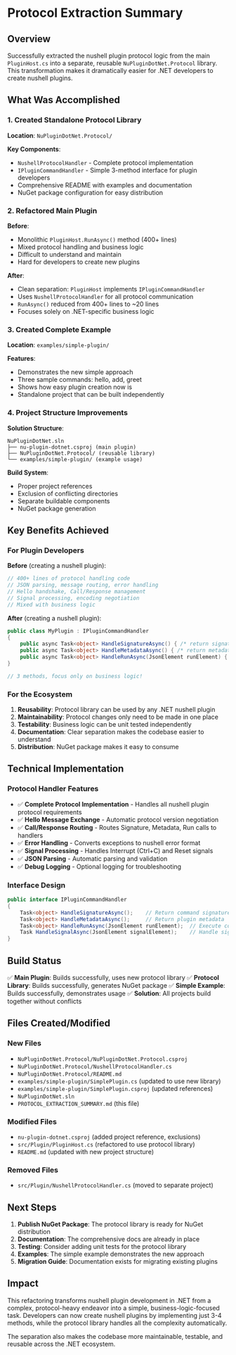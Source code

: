 # Protocol Extraction Summary

## Overview

Successfully extracted the nushell plugin protocol logic from the main `PluginHost.cs` into a separate, reusable `NuPluginDotNet.Protocol` library. This transformation makes it dramatically easier for .NET developers to create nushell plugins.

## What Was Accomplished

### 1. Created Standalone Protocol Library

**Location**: `NuPluginDotNet.Protocol/`

**Key Components**:
- `NushellProtocolHandler` - Complete protocol implementation
- `IPluginCommandHandler` - Simple 3-method interface for plugin developers
- Comprehensive README with examples and documentation
- NuGet package configuration for easy distribution

### 2. Refactored Main Plugin

**Before**: 
- Monolithic `PluginHost.RunAsync()` method (400+ lines)
- Mixed protocol handling and business logic
- Difficult to understand and maintain
- Hard for developers to create new plugins

**After**:
- Clean separation: `PluginHost` implements `IPluginCommandHandler`
- Uses `NushellProtocolHandler` for all protocol communication
- `RunAsync()` reduced from 400+ lines to ~20 lines
- Focuses solely on .NET-specific business logic

### 3. Created Complete Example

**Location**: `examples/simple-plugin/`

**Features**:
- Demonstrates the new simple approach
- Three sample commands: hello, add, greet
- Shows how easy plugin creation now is
- Standalone project that can be built independently

### 4. Project Structure Improvements

**Solution Structure**:
```
NuPluginDotNet.sln
├── nu-plugin-dotnet.csproj (main plugin)
├── NuPluginDotNet.Protocol/ (reusable library)
└── examples/simple-plugin/ (example usage)
```

**Build System**:
- Proper project references
- Exclusion of conflicting directories
- Separate buildable components
- NuGet package generation

## Key Benefits Achieved

### For Plugin Developers

**Before** (creating a nushell plugin):
```csharp
// 400+ lines of protocol handling code
// JSON parsing, message routing, error handling
// Hello handshake, Call/Response management
// Signal processing, encoding negotiation
// Mixed with business logic
```

**After** (creating a nushell plugin):
```csharp
public class MyPlugin : IPluginCommandHandler
{
    public async Task<object> HandleSignatureAsync() { /* return signatures */ }
    public async Task<object> HandleMetadataAsync() { /* return metadata */ }
    public async Task<object> HandleRunAsync(JsonElement runElement) { /* execute command */ }
}

// 3 methods, focus only on business logic!
```

### For the Ecosystem

1. **Reusability**: Protocol library can be used by any .NET nushell plugin
2. **Maintainability**: Protocol changes only need to be made in one place
3. **Testability**: Business logic can be unit tested independently
4. **Documentation**: Clear separation makes the codebase easier to understand
5. **Distribution**: NuGet package makes it easy to consume

## Technical Implementation

### Protocol Handler Features

- ✅ **Complete Protocol Implementation** - Handles all nushell plugin protocol requirements
- ✅ **Hello Message Exchange** - Automatic protocol version negotiation
- ✅ **Call/Response Routing** - Routes Signature, Metadata, Run calls to handlers
- ✅ **Error Handling** - Converts exceptions to nushell error format
- ✅ **Signal Processing** - Handles Interrupt (Ctrl+C) and Reset signals
- ✅ **JSON Parsing** - Automatic parsing and validation
- ✅ **Debug Logging** - Optional logging for troubleshooting

### Interface Design

```csharp
public interface IPluginCommandHandler
{
    Task<object> HandleSignatureAsync();    // Return command signatures
    Task<object> HandleMetadataAsync();     // Return plugin metadata  
    Task<object> HandleRunAsync(JsonElement runElement);  // Execute commands
    Task HandleSignalAsync(JsonElement signalElement);    // Handle signals (optional)
}
```

## Build Status

✅ **Main Plugin**: Builds successfully, uses new protocol library
✅ **Protocol Library**: Builds successfully, generates NuGet package
✅ **Simple Example**: Builds successfully, demonstrates usage
✅ **Solution**: All projects build together without conflicts

## Files Created/Modified

### New Files
- `NuPluginDotNet.Protocol/NuPluginDotNet.Protocol.csproj`
- `NuPluginDotNet.Protocol/NushellProtocolHandler.cs`
- `NuPluginDotNet.Protocol/README.md`
- `examples/simple-plugin/SimplePlugin.cs` (updated to use new library)
- `examples/simple-plugin/SimplePlugin.csproj` (updated references)
- `NuPluginDotNet.sln`
- `PROTOCOL_EXTRACTION_SUMMARY.md` (this file)

### Modified Files
- `nu-plugin-dotnet.csproj` (added project reference, exclusions)
- `src/Plugin/PluginHost.cs` (refactored to use protocol library)
- `README.md` (updated with new project structure)

### Removed Files
- `src/Plugin/NushellProtocolHandler.cs` (moved to separate project)

## Next Steps

1. **Publish NuGet Package**: The protocol library is ready for NuGet distribution
2. **Documentation**: The comprehensive docs are already in place
3. **Testing**: Consider adding unit tests for the protocol library
4. **Examples**: The simple example demonstrates the new approach
5. **Migration Guide**: Documentation exists for migrating existing plugins

## Impact

This refactoring transforms nushell plugin development in .NET from a complex, protocol-heavy endeavor into a simple, business-logic-focused task. Developers can now create nushell plugins by implementing just 3-4 methods, while the protocol library handles all the complexity automatically.

The separation also makes the codebase more maintainable, testable, and reusable across the .NET ecosystem. 